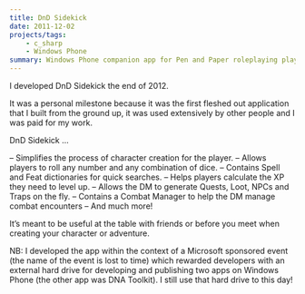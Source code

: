 ```yaml
---
title: DnD Sidekick
date: 2011-12-02
projects/tags:
    - c_sharp
    - Windows Phone
summary: Windows Phone companion app for Pen and Paper roleplaying players.
---
```

I developed DnD Sidekick the end of 2012.

It was a personal milestone because it was the first fleshed out application that I built from the ground up, it was used extensively by other people and I was paid for my work.

DnD Sidekick ...

– Simplifies the process of character creation for the player.
– Allows players to roll any number and any combination of dice.
– Contains Spell and Feat dictionaries for quick searches.
– Helps players calculate the XP they need to level up.
– Allows the DM to generate Quests, Loot, NPCs and Traps on the fly.
– Contains a Combat Manager to help the DM manage combat encounters
– And much more!

It’s meant to be useful at the table with friends or before you meet when creating your character or adventure.

NB: I developed the app within the context of a Microsoft sponsored event (the name of the event is lost to time) which rewarded developers with an external hard drive for developing and publishing two apps on Windows Phone (the other app was DNA Toolkit). I still use that hard drive to this day!
